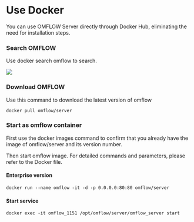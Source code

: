 # Use Docker

You can use OMFLOW Server directly through Docker Hub, eliminating the need for installation steps.

### Search OMFLOW

Use docker search omflow to search.

![](https://syscomgo.com/wp-content/uploads/2023/11/OMFLOW\_3-5\_1.png)

### Download OMFLOW

Use this command to download the latest version of omflow

```
docker pull omflow/server
```

### Start as omflow container

First use the docker images command to confirm that you already have the image of omflow/server and its version number.

Then start omflow image. For detailed commands and parameters, please refer to the Docker file.

#### Enterprise version

```
docker run --name omflow -it -d -p 0.0.0.0:80:80 omflow/server
```

#### Start service

```
docker exec -it omflow_1151 /opt/omflow/server/omflow_server start
```
